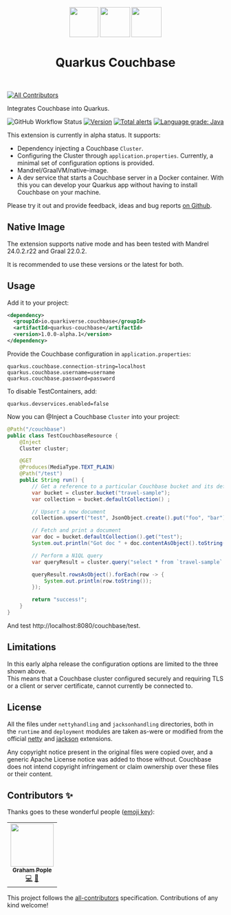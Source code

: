 
<div align="center">
<img src="https://raw.githubusercontent.com/quarkiverse/quarkus-couchbase/master/docs/modules/ROOT/assets/images/quarkus.svg" width="67" height="70" >
<img src="https://raw.githubusercontent.com/quarkiverse/quarkus-couchbase/master/docs/modules/ROOT/assets/images/plus-sign.svg" height="70" >
<img src="https://raw.githubusercontent.com/quarkiverse/quarkus-couchbase/master/docs/modules/ROOT/assets/images/couchbase-filled.svg" height="70" >

# Quarkus Couchbase
</div>
<br>

<!-- ALL-CONTRIBUTORS-BADGE:START - Do not remove or modify this section -->
[![All Contributors](https://img.shields.io/badge/all_contributors-1-orange.svg?style=flat-square)](#contributors-)
<!-- ALL-CONTRIBUTORS-BADGE:END -->
Integrates Couchbase into Quarkus.

![GitHub Workflow Status](https://img.shields.io/github/workflow/status/quarkiverse/quarkus-couchbase/Build?style=for-the-badge)
[![Version](https://img.shields.io/maven-central/v/io.quarkiverse.couchbase/quarkus-couchbase?logo=apache-maven&style=for-the-badge)](https://search.maven.org/artifact/io.quarkiverse.couchbase/quarkus-couchbase)
[![Total alerts](https://img.shields.io/lgtm/alerts/g/quarkiverse/quarkus-couchbase.svg?logo=lgtm&logoWidth=18&style=for-the-badge)](https://lgtm.com/projects/g/quarkiverse/quarkus-couchbase/alerts/)
[![Language grade: Java](https://img.shields.io/lgtm/grade/java/g/quarkiverse/quarkus-couchbase.svg?logo=lgtm&logoWidth=18&style=for-the-badge)](https://lgtm.com/projects/g/quarkiverse/quarkus-couchbase/context:java)

This extension is currently in alpha status.  It supports:

- Dependency injecting a Couchbase `Cluster`.
- Configuring the Cluster through `application.properties`.  Currently, a minimal set of configuration options is provided.
- Mandrel/GraalVM/native-image.
- A dev service that starts a Couchbase server in a Docker container. With this you can develop your Quarkus app without having to install Couchbase on your machine.

Please try it out and provide feedback, ideas and bug reports [on Github](https://github.com/quarkiverse/quarkus-couchbase/issues).

## Native Image
The extension supports native mode and has been tested with Mandrel 24.0.2.r22 and Graal 22.0.2.

It is recommended to use these versions or the latest for both.

## Usage
Add it to your project:
```xml
<dependency>
  <groupId>io.quarkiverse.couchbase</groupId>
  <artifactId>quarkus-couchbase</artifactId>
  <version>1.0.0-alpha.1</version>
</dependency>
```

Provide the Couchbase configuration in `application.properties`:
```properties
quarkus.couchbase.connection-string=localhost
quarkus.couchbase.username=username
quarkus.couchbase.password=password
```
To disable TestContainers, add:
```properties
quarkus.devservices.enabled=false
```

Now you can @Inject a Couchbase `Cluster` into your project:

```java
@Path("/couchbase")
public class TestCouchbaseResource {
    @Inject
    Cluster cluster;

    @GET
    @Produces(MediaType.TEXT_PLAIN)
    @Path("/test")
    public String run() {
        // Get a reference to a particular Couchbase bucket and its default collection
        var bucket = cluster.bucket("travel-sample");
        var collection = bucket.defaultCollection() ;

        // Upsert a new document
        collection.upsert("test", JsonObject.create().put("foo", "bar"));

        // Fetch and print a document
        var doc = bucket.defaultCollection().get("test");
        System.out.println("Got doc " + doc.contentAsObject().toString());

        // Perform a N1QL query
        var queryResult = cluster.query("select * from `travel-sample` where url like 'http://marriot%' and country = 'United States';");

        queryResult.rowsAsObject().forEach(row -> {
            System.out.println(row.toString());
        });

        return "success!";
    }
}
```

And test http://localhost:8080/couchbase/test.

## Limitations
In this early alpha release the configuration options are limited to the three shown above.  
This means that a Couchbase cluster configured securely and requiring TLS or a client or server certificate, cannot currently be connected to.

## License
All the files under `nettyhandling` and `jacksonhandling` directories, both in the `runtime` and `deployment` modules are
taken as-were or modified from the official [netty](https://github.com/quarkusio/quarkus/tree/main/extensions/netty) and
[jackson](https://github.com/quarkusio/quarkus/tree/main/extensions/jackson) extensions.

Any copyright notice present in the original files were copied over, and a generic Apache License notice was
added to those without. Couchbase does not intend copyright infringement or claim ownership over these files or their content.

## Contributors ✨

Thanks goes to these wonderful people ([emoji key](https://allcontributors.org/docs/en/emoji-key)):

<!-- ALL-CONTRIBUTORS-LIST:START - Do not remove or modify this section -->
<!-- prettier-ignore-start -->
<!-- markdownlint-disable -->
<table>
  <tr>
    <td align="center"><a href="https://programmatix.github.io/Words/projects"><img src="https://avatars.githubusercontent.com/u/795437?v=4?s=100" width="100px;" alt=""/><br /><sub><b>Graham Pople</b></sub></a><br /><a href="https://github.com/quarkiverse/quarkus-couchbase/commits?author=programmatix" title="Code">💻</a> <a href="#maintenance-programmatix" title="Maintenance">🚧</a></td>
  </tr>
</table>

<!-- markdownlint-restore -->
<!-- prettier-ignore-end -->

<!-- ALL-CONTRIBUTORS-LIST:END -->

This project follows the [all-contributors](https://github.com/all-contributors/all-contributors) specification. Contributions of any kind welcome!